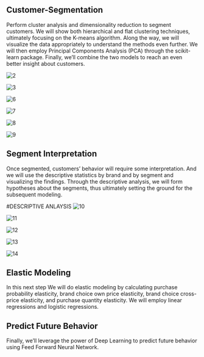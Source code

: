 ## Customer-Segmentation

Perform cluster analysis and dimensionality reduction to segment customers.
We will show both hierarchical and flat clustering techniques, ultimately focusing on the K-means algorithm. Along the way, we will visualize the data appropriately to understand the methods even further. We will then employ Principal Components Analysis (PCA) through the scikit-learn package. Finally, we’ll combine the two models to reach an even better insight about customers. 

![2](img/2.png)

![3](img/3.png)

![6](img/6.png)

![7](img/7.png)

![8](img/8.png)

![9](img/9.png)


## Segment Interpretation
Once segmented, customers’ behavior will require some interpretation. And we will use the descriptive statistics by brand and by segment and visualizing the findings. Through the descriptive analysis, we will form hypotheses about the segments, thus ultimately setting the ground for the subsequent modeling.

#DESCRIPTIVE ANLAYSIS
![10](img/10.png)

![11](img/11.png)

![12](img/12.png)

![13](img/13.png)

![14](img/14.png)


## Elastic Modeling
In this next step We will do elastic modeling by calculating purchase probability elasticity, brand choice own price elasticity, brand choice cross-price elasticity, and purchase quantity elasticity. We will employ linear regressions and logistic regressions. 

## Predict Future Behavior
Finally, we’ll leverage the power of Deep Learning to predict future behavior using Feed Forward Neural Network.





